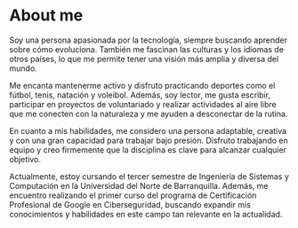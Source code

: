 # About me
Soy una persona apasionada por la tecnología, siempre buscando aprender sobre cómo evoluciona. También me fascinan las culturas y los idiomas de otros países, lo que me permite tener una visión más amplia y diversa del mundo.

Me encanta mantenerme activo y disfruto practicando deportes como el fútbol, tenis, natación y voleibol. Además, soy lector, me gusta escribir, participar en proyectos de voluntariado y realizar actividades al aire libre que me conecten con la naturaleza y me ayuden a desconectar de la rutina.

En cuanto a mis habilidades, me considero una persona adaptable, creativa y con una gran capacidad para trabajar bajo presión. Disfruto trabajando en equipo y creo firmemente que la disciplina es clave para alcanzar cualquier objetivo.

Actualmente, estoy cursando el tercer semestre de Ingeniería de Sistemas y Computación en la Universidad del Norte de Barranquilla. Además, me encuentro realizando el primer curso del programa de Certificación Profesional de Google en Ciberseguridad, buscando expandir mis conocimientos y habilidades en este campo tan relevante en la actualidad.
